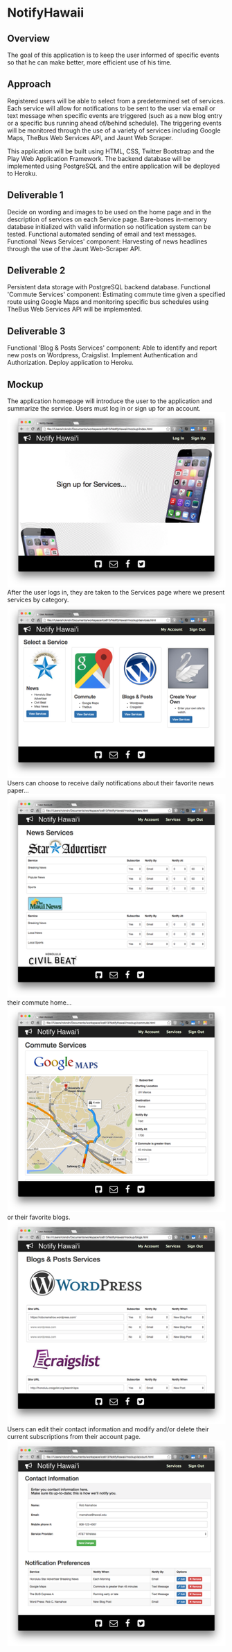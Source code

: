 # NotifyHawaii

Overview
--------
The goal of this application is to keep the user informed of specific events so that he can make better, more efficient use of his time.

Approach
--------
Registered users will be able to select from a predetermined set of services. Each service will allow for notifications to be sent to the user via email or text message when specific events are triggered (such as a new blog entry or a specific bus running ahead of/behind schedule). The triggering events will be monitored through the use of a variety of services including Google Maps, TheBus Web Services API, and Jaunt Web Scraper.

This application will be built using HTML, CSS, Twitter Bootstrap and the Play Web Application Framework. The backend database will be implemented using PostgreSQL and the entire application will be deployed to Heroku. 

Deliverable 1
-------------
Decide on wording and images to be used on the home page and in the description of services on each Service page.
Bare-bones in-memory database initialized with valid information so notification system can be tested.
Functional automated sending of email and text messages.
Functional 'News Services' component: Harvesting of news headlines through the use of the Jaunt Web-Scraper API.

Deliverable 2
-------------
Persistent data storage with PostgreSQL backend database.
Functional 'Commute Services' component: Estimating commute time given a specified route using Google Maps and monitoring specific bus schedules using TheBus Web Services API will be implemented.

Deliverable 3
-------------
Functional 'Blog & Posts Services' component: Able to identify and report new posts on Wordpress, Craigslist.
Implement Authentication and Authorization.
Deploy application to Heroku.

Mockup
------
The application homepage will introduce the user to the application and summarize the service. Users must log in or sign up for an account.
![alt tag](https://raw.githubusercontent.com/RobNamahoe/NotifyHawaii/master/mockup/readme/home.png)
After the user logs in, they are taken to the Services page where we present services by category.
![alt tag](https://raw.githubusercontent.com/RobNamahoe/NotifyHawaii/master/mockup/readme/Services.png)
Users can choose to receive daily notifications about their favorite news paper...
![alt tag](https://raw.githubusercontent.com/RobNamahoe/NotifyHawaii/master/mockup/readme/news.png)
their commute home...
![alt tag](https://raw.githubusercontent.com/RobNamahoe/NotifyHawaii/master/mockup/readme/maps.png)
or their favorite blogs.
![alt tag](https://raw.githubusercontent.com/RobNamahoe/NotifyHawaii/master/mockup/readme/blogs.png)
Users can edit their contact information and modify and/or delete their current subscriptions from their account page.
![alt tag](https://raw.githubusercontent.com/RobNamahoe/NotifyHawaii/master/mockup/readme/account.png)
